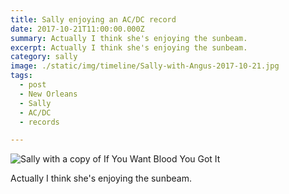 ```yaml
---
title: Sally enjoying an AC/DC record
date: 2017-10-21T11:00:00.000Z
summary: Actually I think she's enjoying the sunbeam.
excerpt: Actually I think she's enjoying the sunbeam.
category: sally
image: ./static/img/timeline/Sally-with-Angus-2017-10-21.jpg
tags:
  - post 
  - New Orleans
  - Sally
  - AC/DC
  - records

---
```


![Sally with a copy of If You Want Blood You Got It](/static/img/sally/Sally-with-Angus-2017-10-21.jpg "Sally with a copy of If you Want Blood You Got It")

Actually I think she's enjoying the sunbeam.